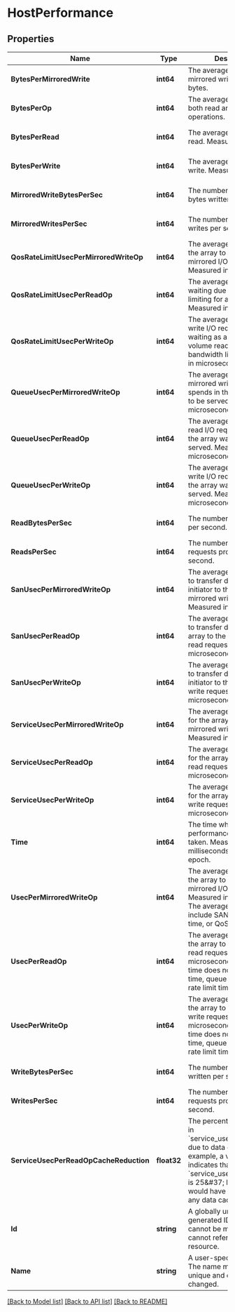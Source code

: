# HostPerformance

## Properties
Name | Type | Description | Notes
------------ | ------------- | ------------- | -------------
**BytesPerMirroredWrite** | **int64** | The average I/O size per mirrored write. Measured in bytes. | [optional] [default to null]
**BytesPerOp** | **int64** | The average I/O size for both read and write (all) operations. | [optional] [default to null]
**BytesPerRead** | **int64** | The average I/O size per read. Measured in bytes. | [optional] [default to null]
**BytesPerWrite** | **int64** | The average I/O size per write. Measured in bytes. | [optional] [default to null]
**MirroredWriteBytesPerSec** | **int64** | The number of mirrored bytes written per second. | [optional] [default to null]
**MirroredWritesPerSec** | **int64** | The number of mirrored writes per second. | [optional] [default to null]
**QosRateLimitUsecPerMirroredWriteOp** | **int64** | The average time it takes the array to process a mirrored I/O write request. Measured in microseconds. | [optional] [default to null]
**QosRateLimitUsecPerReadOp** | **int64** | The average time spent waiting due to QoS rate limiting for a read request. Measured in microseconds. | [optional] [default to null]
**QosRateLimitUsecPerWriteOp** | **int64** | The average time that a write I/O request spends waiting as a result of the volume reaching its QoS bandwidth limit. Measured in microseconds. | [optional] [default to null]
**QueueUsecPerMirroredWriteOp** | **int64** | The average time that a mirrored write I/O request spends in the array waiting to be served. Measured in microseconds. | [optional] [default to null]
**QueueUsecPerReadOp** | **int64** | The average time that a read I/O request spends in the array waiting to be served. Measured in microseconds. | [optional] [default to null]
**QueueUsecPerWriteOp** | **int64** | The average time that a write I/O request spends in the array waiting to be served. Measured in microseconds. | [optional] [default to null]
**ReadBytesPerSec** | **int64** | The number of bytes read per second. | [optional] [default to null]
**ReadsPerSec** | **int64** | The number of read requests processed per second. | [optional] [default to null]
**SanUsecPerMirroredWriteOp** | **int64** | The average time required to transfer data from the initiator to the array for a mirrored write request. Measured in microseconds. | [optional] [default to null]
**SanUsecPerReadOp** | **int64** | The average time required to transfer data from the array to the initiator for a read request. Measured in microseconds. | [optional] [default to null]
**SanUsecPerWriteOp** | **int64** | The average time required to transfer data from the initiator to the array for a write request. Measured in microseconds. | [optional] [default to null]
**ServiceUsecPerMirroredWriteOp** | **int64** | The average time required for the array to service a mirrored write request. Measured in microseconds. | [optional] [default to null]
**ServiceUsecPerReadOp** | **int64** | The average time required for the array to service a read request. Measured in microseconds. | [optional] [default to null]
**ServiceUsecPerWriteOp** | **int64** | The average time required for the array to service a write request. Measured in microseconds. | [optional] [default to null]
**Time** | **int64** | The time when the sample performance data was taken. Measured in milliseconds since the UNIX epoch. | [optional] [default to null]
**UsecPerMirroredWriteOp** | **int64** | The average time it takes the array to process a mirrored I/O write request. Measured in microseconds. The average time does not include SAN time, queue time, or QoS rate limit time. | [optional] [default to null]
**UsecPerReadOp** | **int64** | The average time it takes the array to process an I/O read request. Measured in microseconds. The average time does not include SAN time, queue time, or QoS rate limit time. | [optional] [default to null]
**UsecPerWriteOp** | **int64** | The average time it takes the array to process an I/O write request. Measured in microseconds. The average time does not include SAN time, queue time, or QoS rate limit time. | [optional] [default to null]
**WriteBytesPerSec** | **int64** | The number of bytes written per second. | [optional] [default to null]
**WritesPerSec** | **int64** | The number of write requests processed per second. | [optional] [default to null]
**ServiceUsecPerReadOpCacheReduction** | **float32** | The percentage reduction in &#x60;service_usec_per_read_op&#x60; due to data cache hits. For example, a value of 0.25 indicates that the value of &#x60;service_usec_per_read_op&#x60; is 25&amp;#37; lower than it would have been without any data cache hits. | [optional] [default to null]
**Id** | **string** | A globally unique, system-generated ID. The ID cannot be modified and cannot refer to another resource. | [optional] [default to null]
**Name** | **string** | A user-specified name. The name must be locally unique and can be changed. | [optional] [default to null]

[[Back to Model list]](../README.md#documentation-for-models) [[Back to API list]](../README.md#documentation-for-api-endpoints) [[Back to README]](../README.md)


